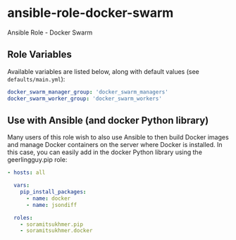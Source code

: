 # ansible-role-docker-swarm
Ansible Role - Docker Swarm

## Role Variables
Available variables are listed below, along with default values (see `defaults/main.yml`):

```yml
docker_swarm_manager_group: 'docker_swarm_managers'
docker_swarm_worker_group: 'docker_swarm_workers'
```

## Use with Ansible (and docker Python library)

Many users of this role wish to also use Ansible to then build Docker images and manage Docker containers on the server where Docker is installed. In this case, you can easily add in the docker Python library using the geerlingguy.pip role:

```yml
- hosts: all

  vars:
    pip_install_packages:
      - name: docker
      - name: jsondiff

  roles:
    - soramitsukhmer.pip
    - soramitsukhmer.docker
```

